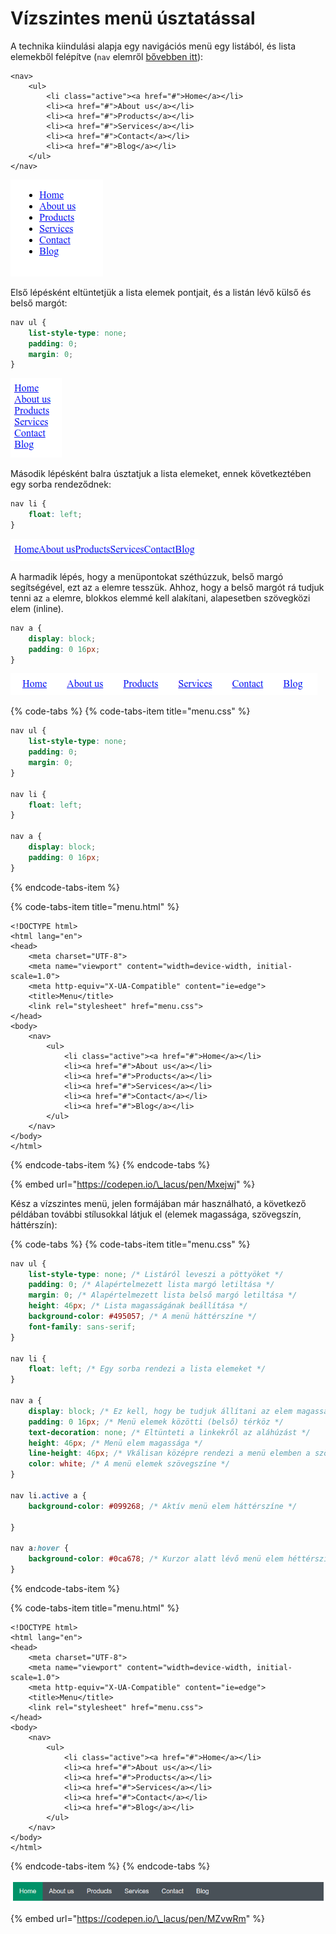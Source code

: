 # Vízszintes menü úsztatással

A technika kiindulási alapja egy navigációs menü egy listából, és lista elemekből felépítve \(`nav` elemről [bővebben itt](../html/html-elemek.md#navigacio)\):

```markup
<nav>
	<ul>
		<li class="active"><a href="#">Home</a></li>
		<li><a href="#">About us</a></li>
		<li><a href="#">Products</a></li>
		<li><a href="#">Services</a></li>
		<li><a href="#">Contact</a></li>
		<li><a href="#">Blog</a></li>
	</ul>
</nav>
```

![Form&#xE1;zatlan men&#xFC; megjelen&#xE9;se.](../.gitbook/assets/float-menu.png)

Első lépésként eltüntetjük a lista elemek pontjait, és a listán lévő külső és belső margót:

```css
nav ul {
	list-style-type: none;
	padding: 0;
	margin: 0;
}
```

![Lista pontok n&#xE9;lk&#xFC;l.](../.gitbook/assets/float-menu2.png)

Második lépésként balra úsztatjuk a lista elemeket, ennek következtében egy sorba rendeződnek:

```css
nav li {
    float: left;
}
```

![Lista elemek v&#xED;zszintesen rendezve.](../.gitbook/assets/float-menu3.png)

A harmadik lépés, hogy a menüpontokat széthúzzuk, belső margó segítségével, ezt az `a` elemre tesszük. Ahhoz, hogy a belső margót rá tudjuk tenni az `a` elemre, blokkos elemmé kell alakítani, alapesetben szövegközi elem \(inline\).

```css
nav a {
    display: block;
    padding: 0 16px;
}
```

![Ez m&#xE1;r egy haszn&#xE1;lhat&#xF3; v&#xED;zszintes men&#xFC;.](../.gitbook/assets/float-menu4.png)

{% code-tabs %}
{% code-tabs-item title="menu.css" %}
```css
nav ul {
    list-style-type: none;
    padding: 0;
    margin: 0;
}

nav li {
    float: left;
}

nav a {
    display: block;
    padding: 0 16px;
}
```
{% endcode-tabs-item %}

{% code-tabs-item title="menu.html" %}
```markup
<!DOCTYPE html>
<html lang="en">
<head>
    <meta charset="UTF-8">
    <meta name="viewport" content="width=device-width, initial-scale=1.0">
    <meta http-equiv="X-UA-Compatible" content="ie=edge">
    <title>Menu</title>
    <link rel="stylesheet" href="menu.css">
</head>
<body>
    <nav>
        <ul>
            <li class="active"><a href="#">Home</a></li>
            <li><a href="#">About us</a></li>
            <li><a href="#">Products</a></li>
            <li><a href="#">Services</a></li>
            <li><a href="#">Contact</a></li>
            <li><a href="#">Blog</a></li>
        </ul>
    </nav>
</body>
</html>
```
{% endcode-tabs-item %}
{% endcode-tabs %}

{% embed url="https://codepen.io/\_lacus/pen/Mxejwj" %}

Kész a vízszintes menü, jelen formájában már használható, a következő példában további stílusokkal látjuk el \(elemek magassága, szövegszín, háttérszín\):

{% code-tabs %}
{% code-tabs-item title="menu.css" %}
```css
nav ul {
	list-style-type: none; /* Listáról leveszi a pöttyöket */
	padding: 0; /* Alapértelmezett lista margó letiltása */
	margin: 0; /* Alapértelmezett lista belső margó letiltása */
	height: 46px; /* Lista magasságának beállítása */
	background-color: #495057; /* A menü háttérszíne */
	font-family: sans-serif;
}

nav li {
	float: left; /* Egy sorba rendezi a lista elemeket */
}

nav a {
	display: block; /* Ez kell, hogy be tudjuk állítani az elem magasságát, belső margóját */
	padding: 0 16px; /* Menü elemek közötti (belső) térköz */
	text-decoration: none; /* Eltünteti a linkekről az aláhúzást */
	height: 46px; /* Menü elem magassága */
	line-height: 46px; /* Vkálisan középre rendezi a menü elemben a szöveget */
	color: white; /* A menü elemek szövegszíne */
}

nav li.active a {
	background-color: #099268; /* Aktív menü elem háttérszíne */
	
}

nav a:hover {
	background-color: #0ca678; /* Kurzor alatt lévő menü elem héttérszíne */
}
```
{% endcode-tabs-item %}

{% code-tabs-item title="menu.html" %}
```markup
<!DOCTYPE html>
<html lang="en">
<head>
    <meta charset="UTF-8">
    <meta name="viewport" content="width=device-width, initial-scale=1.0">
    <meta http-equiv="X-UA-Compatible" content="ie=edge">
    <title>Menu</title>
    <link rel="stylesheet" href="menu.css">
</head>
<body>
    <nav>
        <ul>
            <li class="active"><a href="#">Home</a></li>
            <li><a href="#">About us</a></li>
            <li><a href="#">Products</a></li>
            <li><a href="#">Services</a></li>
            <li><a href="#">Contact</a></li>
            <li><a href="#">Blog</a></li>
        </ul>
    </nav>
</body>
</html>
```
{% endcode-tabs-item %}
{% endcode-tabs %}

![Egy lehets&#xE9;ges men&#xFC; st&#xED;lus.](../.gitbook/assets/float-menu5.png)

{% embed url="https://codepen.io/\_lacus/pen/MZvwRm" %}

